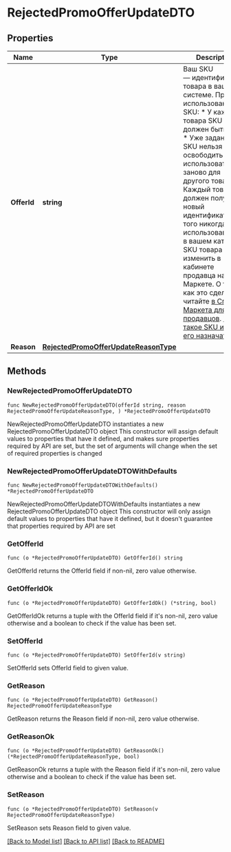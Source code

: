 # RejectedPromoOfferUpdateDTO

## Properties

Name | Type | Description | Notes
------------ | ------------- | ------------- | -------------
**OfferId** | **string** | Ваш SKU — идентификатор товара в вашей системе.  Правила использования SKU:  * У каждого товара SKU должен быть свой.  * Уже заданный SKU нельзя освободить и использовать заново для другого товара. Каждый товар должен получать новый идентификатор, до того никогда не использовавшийся в вашем каталоге.  SKU товара можно изменить в кабинете продавца на Маркете. О том, как это сделать, читайте [в Справке Маркета для продавцов](https://yandex.ru/support2/marketplace/ru/assortment/operations/edit-sku).  [Что такое SKU и как его назначать](https://yandex.ru/support/marketplace/assortment/add/index.html#fields)  | 
**Reason** | [**RejectedPromoOfferUpdateReasonType**](RejectedPromoOfferUpdateReasonType.md) |  | 

## Methods

### NewRejectedPromoOfferUpdateDTO

`func NewRejectedPromoOfferUpdateDTO(offerId string, reason RejectedPromoOfferUpdateReasonType, ) *RejectedPromoOfferUpdateDTO`

NewRejectedPromoOfferUpdateDTO instantiates a new RejectedPromoOfferUpdateDTO object
This constructor will assign default values to properties that have it defined,
and makes sure properties required by API are set, but the set of arguments
will change when the set of required properties is changed

### NewRejectedPromoOfferUpdateDTOWithDefaults

`func NewRejectedPromoOfferUpdateDTOWithDefaults() *RejectedPromoOfferUpdateDTO`

NewRejectedPromoOfferUpdateDTOWithDefaults instantiates a new RejectedPromoOfferUpdateDTO object
This constructor will only assign default values to properties that have it defined,
but it doesn't guarantee that properties required by API are set

### GetOfferId

`func (o *RejectedPromoOfferUpdateDTO) GetOfferId() string`

GetOfferId returns the OfferId field if non-nil, zero value otherwise.

### GetOfferIdOk

`func (o *RejectedPromoOfferUpdateDTO) GetOfferIdOk() (*string, bool)`

GetOfferIdOk returns a tuple with the OfferId field if it's non-nil, zero value otherwise
and a boolean to check if the value has been set.

### SetOfferId

`func (o *RejectedPromoOfferUpdateDTO) SetOfferId(v string)`

SetOfferId sets OfferId field to given value.


### GetReason

`func (o *RejectedPromoOfferUpdateDTO) GetReason() RejectedPromoOfferUpdateReasonType`

GetReason returns the Reason field if non-nil, zero value otherwise.

### GetReasonOk

`func (o *RejectedPromoOfferUpdateDTO) GetReasonOk() (*RejectedPromoOfferUpdateReasonType, bool)`

GetReasonOk returns a tuple with the Reason field if it's non-nil, zero value otherwise
and a boolean to check if the value has been set.

### SetReason

`func (o *RejectedPromoOfferUpdateDTO) SetReason(v RejectedPromoOfferUpdateReasonType)`

SetReason sets Reason field to given value.



[[Back to Model list]](../README.md#documentation-for-models) [[Back to API list]](../README.md#documentation-for-api-endpoints) [[Back to README]](../README.md)


